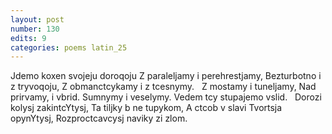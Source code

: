 ```yaml
---
layout: post
number: 130
edits: 9
categories: poems latin_25
---
```


Jdemo koxen svojeju doroqoju
Z paraleljamy i perehrestjamy,
Bezturbotno i z tryvoqoju, 
Z obmanctcykamy i z tcesnymy. 
 
Z mostamy i tuneljamy, 
Nad prirvamy, i vbrid.
Sumnymy i veselymy.
Vedem tcy stupajemo vslid.
 
Dorozi kolysj zakintcYtysj,
Ta tiljky b ne tupykom,
A ctcob v slavi Tvortsja opynYtysj,
Rozproctcavcysj naviky zi zlom.
